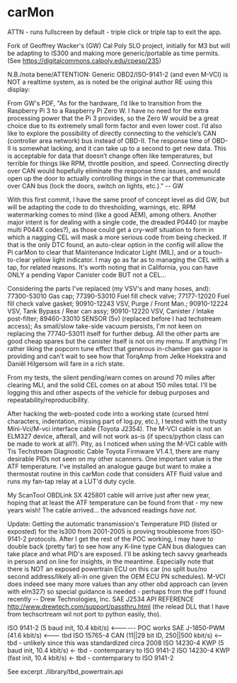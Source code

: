 # carMon
  ATTN - runs fullscreen by default - triple click or triple tap to exit the app.

  Fork of Geoffrey Wacker's (GW) Cal Poly SLO project, initially for M3 but will be adapting to IS300 and making more generic/portable as time permits.
(See https://digitalcommons.calpoly.edu/cpesp/235)

  N.B./nota bene/ATTENTION: Generic OBD2/ISO-9141-2 (and even M-VCI) is NOT a realtime system, as is noted be the original author RE using this display:


  From GW's PDF, "As for the hardware, I’d like to transition from the Raspberry Pi 3 to a Raspberry Pi Zero W.  I have no need for the extra processing power that the Pi 3 provides, so the Zero W would be a great choice due to its extremely small form factor and even lower cost.  I’d also like to explore the possibility of directly connecting to the vehicle’s CAN (controller area network) bus instead of OBD-II.  The response time of OBD-II is somewhat lacking, and it can take up to a second to get new data.  This is acceptable for data that doesn’t change often like temperatures, but terrible for things like RPM, throttle position, and speed.  Connecting directly over CAN would hopefully eliminate the response time issues, and would open up the door to actually controlling things in the car that communicate over CAN bus (lock the doors, switch on lights, etc.)." -- GW

  With this first commit, I have the same proof of concept level as did GW, but will be adapting the code to do thresholding, warnings, etc.   RPM watermarking comes to mind (like a good AEM), among others.   Another major intent is for dealing with a single code, the dreaded P0440 (or maybe multi P044X codes?), as those could get a cry-wolf situation to form in which a nagging CEL will mask a more serious code from being checked.   If that is the only DTC found, an auto-clear option in the config will allow the Pi carMon to clear that Maintenance Indicator Light (MIL), and or a touch-to-clear yellow light indicator.   I may go as far as to managing the CEL with a tap, for related reasons.   It's worth noting that in California, you can have ONLY a pending Vapor Canister code BUT not a CEL...

  Considering the parts I've replaced (my VSV's and many hoses, and):
77300-53010 Gas cap;
77390-53010 Fuel fill check valve;
77177-12020 Fuel fill check valve gasket;
90910-12243 VSV, Purge / Front Man.;
90910-12224 VSV, Tank Bypass / Rear can assy;
90910-12220 VSV, Canister / Intake post-filter;
89460-33010 SENSOR (5v) (replaced before I had techstream access);
As small/slow take-side vacuum persists, I'm not keen on replacing the 77740-53011 itself for further debug.   All the other parts are good cheap spares but the canister itself is not on my menu.   If anything I'm rather liking the popcorn tune effect that generous in-chamber gas vapor is providing and can't wait to see how that TorqAmp from Jelke Hoekstra and Daniël Hilgersom will fare in a rich state.

  From my tests, the silent pending/warn comes on around 70 miles after clearing MLI, and the solid CEL comes on at about 150 miles total.  I'll be logging this and other aspects of the vehicle for debug purposes and repeatability/reproducibility.

  After hacking the web-posted code into a working state (cursed html characters, indentation, missing part of log.py, etc.), I tested with the trusty Mini-Vci/M-vci interface cable (Toyota J2354).   The M-VCI cable is not an ELM327 device, afterall, and will not work as-is (if specs/python class can be made to work at all?).   Pity, as I noticed when using the M-VCI cable with Tis Techstream Diagnostic Cable Toyota Firmware V1.4.1, there are many desirable PIDs not seen on my other scanners.   One important value is the ATF temperature.   I've installed an analogue gauge but want to make a thermostat routine in this carMon code that considers ATF fluid value and runs my fan-tap relay at a LUT'd duty cycle.

  My ScanTool OBDLink SX 425801 cable will arrive just after new year, hoping that at least the ATF temperature can be found from that - my new years wish!  The cable arrived... the advanced readings _have not_.

  Update: Getting the automatic transmission's Temperature PID (listed or exposted) for the Is300 from 2001-2005 is proving troublesome from ISO-9141-2 protocols.  After I get the rest of the POC working, I may have to double back (pretty far) to see how any K-line type CAN bus dialogues can take place and what PID's are exposed.  I'll be asking tech savvy gearheads in person and on line for insights, in the meantime.  Especially note that there is NOT an exposed powertrain ECU on this car (no split bus/no second address/likely all-in one given the OEM ECU PN schedules).  M-VCI does indeed see many more values than any other obd approach can (even with elm327) so special guidance is needed - perhaps from the pdf I found recently -- Drew Technologies, Inc. SAE J2534 API REFERENCE http://www.drewtech.com/support/passthru.html (the relead DLL that I have from techscrtream wil not port to python easily, tho).

ISO 9141-2 (5 baud init, 10.4 kbit/s)              <------ POC works
SAE J-1850-PWM (41.6 kbit/s)                       <--- tbd
ISO 15765-4 CAN (11||29 bit ID, 250||500 kbit/s)   <-- tbd - unlikely since this was standardized circa 2008
ISO 14230-4 KWP (5 baud init, 10.4 kbit/s)         <- tbd - contemparary to ISO 9141-2
ISO 14230-4 KWP (fast init, 10.4 kbit/s)           <- tbd - contemparary to ISO 9141-2

See excerpt ./library/tbd_powertrain.api

